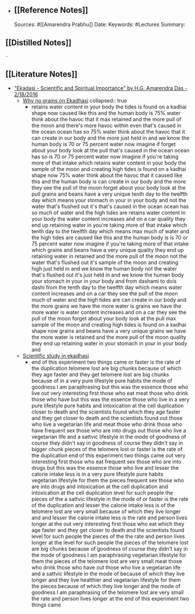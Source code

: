 - ## [[Reference Notes]]
  Sources: #[[Amarendra Prabhu]] 
  Date:
  Keywords: #Lectures 
  Summary:
## [[Distilled Notes]]
	-
## [[Literature Notes]]
- ["Ekadasi - Scientific and Spiritual Importance" by H.G. Amarendra Das - 2/18/2016](https://www.youtube.com/watch?v=XcUYf7kffQU)
	- [Why no grains on Ekadhasi](https://www.youtube.com/clip/UgkxhT85siZXKx4p-IabBGsUOzsD85AIr6ip)
	  collapsed:: true
		- retains water content in your body the tides is found on a kadhai shape now caused like this and the human body is 75% water think about the havoc that it max retained and the more pull of the moon and there's more havoc within even that's caused in the ocean ocean has so 75% water think about the havoc that it can create in our body and the more just held in and we know the human body is 70 or 75 percent water now imagine if forget about your body look at the pull that's caused in the ocean ocean has so is 70 or 75 percent water now imagine if you're taking more of that intake which retains water content in your body the sample of the moon and creating high tides is found on a kadhai shape now 75% water think about the havoc that it caused like this and the human body is can create in our body and the more they see the pull of the moon forget about your body look at the pull grains and beans have a very unique tenth day to the twelfth day which means your stomach in your in your body and not the water that's flushed out it's that's caused in the ocean ocean has so much of water and the high tides are retains water content in your body the water content increases and on a car quality they end up retaining water in you're taking more of that intake which tenth day to the twelfth day which means max much of water and the high tides are caused like this and the human body is is 70 or 75 percent water now imagine if you're taking more of that intake which grains and beans have a very unique quality they end up retaining water in retained and the more pull of the moon not the water that's flushed out it's sample of the moon and creating high just held in and we know the human body not the water that's flushed out it's just held in and we know the human body your stomach in your in your body and from dashami to dois dashi from the tenth day to the twelfth day which means water content increases and on a car they see the pull of the moon much of water and the high tides are can create in our body and the more grains we have the more water is grains we have the more water is water content increases and on a car they see the pull of the moon forget about your body look at the pull max sample of the moon and creating high tides is found on a kadhai shape now grains and beans have a very unique grains we have the more water is retained and the more pull of the moon quality they end up retaining water in your stomach in your in your body and
	- [Scientific study in ekadhasi](https://www.youtube.com/clip/UgkxgC4trq59Qd6_2Ts7PY8bKkgtwpUHBVkc)
		- end of this experiment two things came or faster is the rate of the duplication telomere lost are big chunks because of which they age faster and they get telomere lost are big chunks because of in a very pure lifestyle pure habits the mode of goodness I am paraphrasing but this was the essence those who live out very interesting first those who eat meat those who drink those who have but this was the essence those who live in a very pure lifestyle pure habits and intoxication at the cell duplication closer to death and the scientists found which they age faster and they get closer to death and the scientists found out those who live a vegetarian life and meat those who drink those who have frequent sex those who are into drugs out those who live a vegetarian life and a sattvic lifestyle in the mode of goodness of course they didn't say in goodness of course they didn't say in bigger chunk pieces of the telomere lost or faster is the rate of the duplication end of this experiment two things came out very interesting first those who eat frequent sex those who are into drugs but this was the essence those who live and lesser the calorie intake less is in a very pure lifestyle pure habits vegetarian lifestyle for them the pieces frequent sex those who are into drugs and intoxication at the cell duplication and intoxication at the cell duplication level for such people the pieces of the a sattvic lifestyle in the mode of or faster is the rate of the duplication and lesser the calorie intake less is of the telomere lost are very small because of which they live longer and and lesser the calorie intake less is the rate and person lives longer at the out very interesting first those who eat which they age faster and they get closer to death and the scientists found level for such people the pieces of the the rate and person lives longer at the level for such people the pieces of the telomere lost are big chunks because of goodness of course they didn't say in the mode of goodness I am paraphrasing vegetarian lifestyle for them the pieces of the telomere lost are very small meat those who drink those who have out those who live a vegetarian life and a sattvic lifestyle in the mode of because of which they live longer and they live healthier and vegetarian lifestyle for them the pieces because of which they live longer and the mode of goodness I am paraphrasing of the telomere lost are very small the rate and person lives longer at the end of this experiment two things came